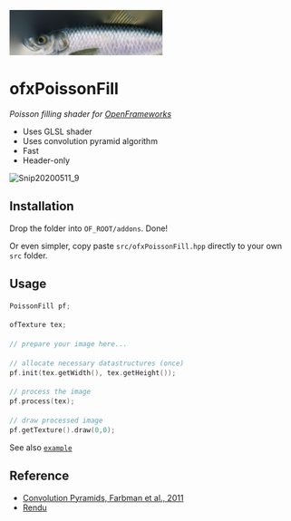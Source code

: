 ![](ofxaddons_thumbnail.png) 
# ofxPoissonFill

*Poisson filling shader for [OpenFrameworks](http://openframeworks.cc)*

- Uses GLSL shader
- Uses convolution pyramid algorithm
- Fast
- Header-only

![Snip20200511_9](https://user-images.githubusercontent.com/7929704/81635611-95e4a080-93df-11ea-836e-1323a33ffc92.png)

## Installation

Drop the folder into `OF_ROOT/addons`. Done!

Or even simpler, copy paste `src/ofxPoissonFill.hpp` directly to your own `src` folder.


## Usage

```cpp
PoissonFill pf;

ofTexture tex; 

// prepare your image here...

// allocate necessary datastructures (once)
pf.init(tex.getWidth(), tex.getHeight());

// process the image
pf.process(tex);

// draw processed image
pf.getTexture().draw(0,0);

```

See also [`example`](example)

## Reference

- [Convolution Pyramids, Farbman et al., 2011](https://www.cse.huji.ac.il/labs/cglab/projects/convpyr/data/convpyr-small.pdf)
- [Rendu](https://github.com/kosua20/Rendu)